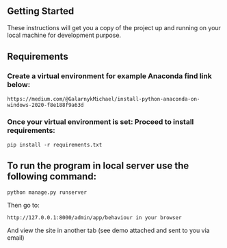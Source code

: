 ## Getting Started

These instructions will get you a copy of the project up and running on your local machine for development purpose.

## Requirements

### Create a virtual environment for example Anaconda find link below:

```
https://medium.com/@GalarnykMichael/install-python-anaconda-on-windows-2020-f8e188f9a63d
```

### Once your virtual environment is set: Proceed to install requirements:

```
pip install -r requirements.txt
```

## To run the program in local server use the following command:

```
python manage.py runserver
```
Then go to: 
```
http://127.0.0.1:8000/admin/app/behaviour in your browser
```
And view the site in another tab (see demo attached and sent to you via email)
